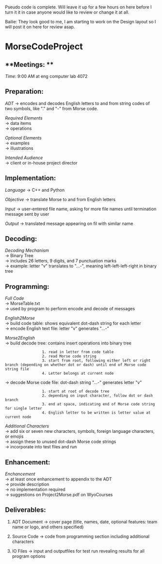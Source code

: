Pseudo code is complete. Will leave it up for a few hours on here before I turn it it in case anyone would like to review or change it at all.
    
   Bailie: They look good to me, I am starting to work on the Design layout so I will post it on here for review asap. 

# MorseCodeProject

## **Meetings: **

*Time:* 9:00 AM at eng computer lab 4072

## **Preparation:**

*ADT* -> encodes and decodes English letters to and from string codes of two symbols, like "." and "-" from Morse code.

*Required Elements*  
-> data items  
                  -> operations

*Optional Elements*  
-> examples  
                  -> illustrations

*Intended Audience*  
-> client or in-house project director

## **Implementation:**

*Language* -> C++ and Python

*Objective* -> translate Morse to and from English letters

*Input* -> user-entered file name, asking for more file names until termination message sent by user

*Output* -> translated message appearing on fil with similar name

## **Decoding:**

*Decoding Mechanism*  
-> Binary Tree  
                   -> includes 26 letters, 9 digits, and 7 punctuation marks  
                   -> example: letter "v" translates to "...-", meaning left-left-left-right in binary tree
                   
## **Programming:**

*Full Code*  
-> MorseTable.txt  
          -> used by program to perform encode and decode of messages

*English2Morse*  
-> build code table: shows equivalent dot-dash string for each letter  
              -> encode English text file: letter "v" generates "...-"

*Morse2English*  
-> build decode tree: contains insert operations into binary tree

                     1. read in letter from code table  
                     2. read Morse code string  
                     3. start from root, following either left or right branch (depending on whether dot or dash) until end of Morse code string file  
                     4. Letter belongs at current node  
                     
   -> decode Morse code file: dot-dash string "...-" generates letter "v"
              
                     1. start at root of decode tree  
                     2. depending on input character, follow dot or dash branch  
                     3. end at space, indicating end of Morse code string for single letter  
                     4. English letter to be written is letter value at current node  

*Additional Characters*  
-> add six or seven new characters, symbols, foreign language characters, or emojis  
                      -> assign these to unused dot-dash Morse code strings  
                      -> incorporate into test files and run  
                      
## **Enhancement:**

*Enchancement*  
-> at least once enhancement to appendix to the ADT  
             -> provide description  
             -> no implementation required  
             -> suggestions on Project2Morse.pdf on WyoCourses  
             

## **Deliverables:**

1. ADT Document -> cover page (title, names, date, optional features: team name or logo, and others specified)

2. Source Code -> code from programming section including additional characters

3. IO Files -> input and outputfiles for test run revealing results for all program options
